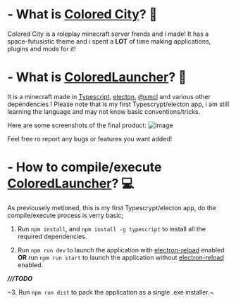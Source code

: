 # - What is [Colored City](https://coloredcity.fr)? 🤔
Colored City is a roleplay minecraft server frends and i made!
It has a space-futusistic theme and i spent a **LOT** of time making applications, plugins and mods for it!

# - What is [ColoredLauncher](https://github.com/D3adPlays/ColoredLauncher/)? 🚀
It is a minecraft made in [Typescript](https://www.typescriptlang.org/), [electon](https://www.electronjs.org/), [@xmcl](https://github.com/Voxelum/minecraft-launcher-core-node) and various other dependencies !
Please note that is my first Typescrypt/electon app, i am still learning the language and may not know basic conventions/tricks.

Here are some screenshots of the final product:
![image](https://user-images.githubusercontent.com/75166283/232257001-75d07ae4-bc41-456a-bcaf-a9bf2b3a007d.png)

Feel free ro report any bugs or features you want added!
# - How to compile/execute [ColoredLauncher](https://github.com/D3adPlays/ColoredLauncher/)? 💻

As previousely metioned, this is my first Typescrypt/electon app, do the compile/execute process is verry basic;

  1. Run ```npm install```, and ```npm install -g typescript``` to install all the required dependencies.

  2. Run ```npm run dev``` to launch the application with [electron-reload](https://github.com/yan-foto/electron-reload) enabled **OR** run ```npm run start``` to launch the application without [electron-reload](https://github.com/yan-foto/electron-reload) enabled.
  
***///TODO***

  ~3. Run ```npm run dist``` to pack the application as a single .exe installer.~
